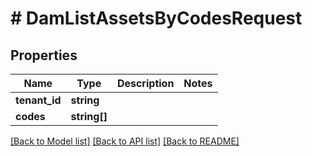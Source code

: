 # # DamListAssetsByCodesRequest


## Properties 


Name | Type | Description | Notes
------------ | ------------- | ------------- | -------------
**tenant_id**| **string** |   |
**codes**| **string[]** |   |


[[Back to Model list]](../../README.md#models) [[Back to API list]](../../README.md#endpoints) [[Back to README]](../../README.md)

